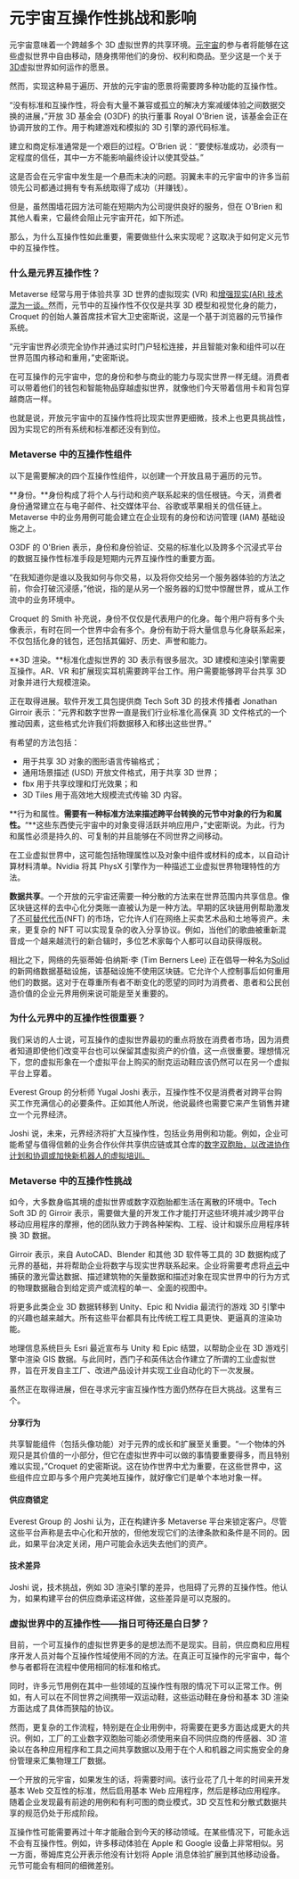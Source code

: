 # 元宇宙互操作性挑战和影响




元宇宙意味着一个跨越多个 3D 虚拟世界的共享环境。[元宇宙](https://www.techtarget.com/whatis/feature/The-metaverse-explained-Everything-you-need-to-know)的参与者将能够在这些虚拟世界中自由移动，随身携带他们的身份、权利和商品。至少这是一个关于[3D](https://www.techtarget.com/whatis/definition/3-D-three-dimensions-or-three-dimensional)虚拟世界如何运作的愿景。

然而，实现这种易于遍历、开放的元宇宙的愿景将需要跨多种功能的互操作性。

“没有标准和互操作性，将会有大量不兼容或孤立的解决方案减缓体验之间数据交换的进展，”开放 3D 基金会 (O3DF) 的执行董事 Royal O'Brien 说，该基金会正在协调开放的工作。用于构建游戏和模拟的 3D 引擎的源代码标准。

建立和商定标准通常是一个艰巨的过程。O'Brien 说：“要使标准成功，必须有一定程度的信任，其中一方不能影响最终设计以使其受益。”

这是否会在元宇宙中发生是一个悬而未决的问题。羽翼未丰的元宇宙中的许多当前领先公司都通过拥有专有系统取得了成功（并赚钱）。

但是，虽然围墙花园方法可能在短期内为公司提供良好的服务，但在 O'Brien 和其他人看来，它最终会阻止元宇宙开花，如下所述。

那么，为什么互操作性如此重要，需要做些什么来实现呢？这取决于如何定义元节中的互操作性。



### 什么是元界互操作性？

Metaverse 经常与用于体验共享 3D 世界的虚拟现实 (VR) 和[增强现实(AR) 技术混为一谈。](https://www.techtarget.com/whatis/definition/augmented-reality-AR)然而，元节中的互操作性不仅仅是共享 3D 模型和视觉化身的能力，Croquet 的创始人兼首席技术官大卫史密斯说，这是一个基于浏览器的元节操作系统。

“元宇宙世界必须完全协作并通过实时门户轻松连接，并且智能对象和组件可以在世界范围内移动和重用，”史密斯说。

在可互操作的元宇宙中，您的身份和参与商业的能力与现实世界一样无缝。消费者可以带着他们的钱包和智能物品穿越虚拟世界，就像他们今天带着信用卡和背包穿越商店一样。

也就是说，开放元宇宙中的互操作性将比现实世界更细微，技术上也更具挑战性，因为实现它的所有系统和标准都还没有到位。



### Metaverse 中的互操作性组件

以下是需要解决的四个互操作性组件，以创建一个开放且易于遍历的元节。

**身份。**身份构成了将个人与行动和资产联系起来的信任根链。今天，消费者身份通常建立在与电子邮件、社交媒体平台、谷歌或苹果相关的信任链上。Metaverse 中的业务用例可能会建立在企业现有的身份和访问管理 (IAM) 基础设施之上。

O3DF 的 O'Brien 表示，身份和身份验证、交易的标准化以及跨多个沉浸式平台的数据互操作性标准手段是短期内元界互操作性的重要方面。

“在我知道你是谁以及我如何与你交易，以及将你交给另一个服务器体验的方法之前，你会打破沉浸感，”他说，指的是从另一个服务器的幻觉中惊醒世界，或从工作流中的业务环境中。

Croquet 的 Smith 补充说，身份不仅仅是代表用户的化身。每个用户将有多个头像表示，有时在同一个世界中会有多个。身份有助于将大量信息与化身联系起来，不仅包括化身的钱包，还包括其偏好、历史、声誉和能力。

**3D 渲染。**标准化虚拟世界的 3D 表示有很多层次。3D 建模和渲染引擎需要互操作。AR、VR 和扩展现实耳机需要跨平台工作。用户需要能够跨平台共享 3D 对象并进行大规模渲染。

正在取得进展。软件开发工具包提供商 Tech Soft 3D 的技术传播者 Jonathan Girroir 表示：“元界和数字世界一直是我们行业标准化高保真 3D 文件格式的一个推动因素，这些格式允许我们将数据移入和移出这些世界。”

有希望的方法包括：

- 用于共享 3D 对象的图形语言传输格式；
- 通用场景描述 (USD) 开放文件格式，用于共享 3D 世界；
- fbx 用于共享纹理和灯光效果；和
- 3D Tiles 用于高效地大规模流式传输 3D 内容。

**行为和属性。**需要有一种标准方法来描述跨平台转换的元节中对象的行为和属性。**“**这些东西使元宇宙中的对象变得活跃并响应用户，”史密斯说。为此，行为和属性必须是持久的、可复制的并且能够在不同世界之间移动。

在工业虚拟世界中，这可能包括物理属性以及对象中组件或材料的成本，以自动计算材料清单。Nvidia 将其 PhysX 引擎作为一种描述工业虚拟世界物理特性的方法。

**数据共享**。一个开放的元宇宙还需要一种分散的方法来在世界范围内共享信息。像区块链这样的去中心化分类账一直被认为是一种方法。早期的区块链用例帮助激发了[不可替代代币](https://www.techtarget.com/whatis/definition/nonfungible-token-NFT)(NFT) 的市场，它允许人们在网络上买卖艺术品和土地等资产。未来，更复杂的 NFT 可以实现复杂的收入分享协议。例如，当他们的歌曲被重新混音成一个越来越流行的新合辑时，多位艺术家每个人都可以自动获得版税。

相比之下，网络的先驱蒂姆·伯纳斯·李 (Tim Berners Lee) 正在倡导一种名为[Solid](https://solidproject.org/)的新网络数据基础设施，该基础设施不使用区块链。它允许个人控制事后如何重用他们的数据。这对于在尊重所有者不断变化的愿望的同时为消费者、患者和公民创造价值的企业元界用例来说可能是至关重要的。



### 为什么元界中的互操作性很重要？

我们采访的人士说，可互操作的虚拟世界最初的重点将放在消费者市场，因为消费者知道即使他们改变平台也可以保留其虚拟资产的价值，这一点很重要。理想情况下，您的虚拟形象在一个虚拟平台上购买的耐克运动鞋应该仍然可以在另一个虚拟平台上穿着。

Everest Group 的分析师 Yugal Joshi 表示，互操作性不仅是消费者对跨平台购买工作充满信心的必要条件。正如其他人所说，他说最终也需要它来产生销售并建立一个元界经济。

Joshi 说，未来，元界经济将扩大互操作性，包括业务用例和功能。例如，企业可能希望与值得信赖的业务合作伙伴共享供应链或其仓库的[数字双胞胎，以改进协作计划和协调或加快新机器人的虚拟培训。](https://www.techtarget.com/searcherp/definition/digital-twin)



### Metaverse 中的互操作性挑战

如今，大多数身临其境的虚拟世界或数字双胞胎都生活在离散的环境中。Tech Soft 3D 的 Girroir 表示，需要做大量的开发工作才能打开这些环境并减少跨平台移动应用程序的摩擦，他的团队致力于跨各种架构、工程、设计和娱乐应用程序转换 3D 数据。

Girroir 表示，来自 AutoCAD、Blender 和其他 3D 软件等工具的 3D 数据构成了元界的基础，并将帮助企业将数字与现实世界联系起来。企业将需要考虑将[点云](https://help.dronedeploy.com/hc/en-us/articles/1500004860641-3D-Point-Clouds)中捕获的激光雷达数据、描述建筑物的矢量数据和描述对象在现实世界中的行为方式的物理数据融合到给定资产或流程的单一、全面的视图中。

将更多此类企业 3D 数据转移到 Unity、Epic 和 Nvidia 最流行的游戏 3D 引擎中的兴趣也越来越大。所有这些平台都具有比传统工程工具更快、更逼真的渲染功能。

地理信息系统巨头 Esri 最近宣布与 Unity 和 Epic 结盟，以帮助企业在 3D 游戏引擎中渲染 GIS 数据。与此同时，西门子和英伟达合作建立了所谓的工业虚拟世界，旨在开发自主工厂、改进产品设计并实现工业自动化的下一次发展。

虽然正在取得进展，但在寻求元宇宙互操作性方面仍然存在巨大挑战。这里有三个。

#### 分享行为

共享智能组件（包括头像功能）对于元界的成长和扩展至关重要。“一个物体的外观只是其价值的一小部分，但它在虚拟世界中可以做的事情要重要得多，而且特别难以实现，”Croquet 的史密斯说。这在协作世界中尤为重要，在这些世界中，这些组件应立即与多个用户完美地互操作，就好像它们是单个本地对象一样。

#### 供应商锁定

Everest Group 的 Joshi 认为，正在构建许多 Metaverse 平台来锁定客户。尽管这些平台声称是去中心化和开放的，但他发现它们的法律条款和条件是不同的。因此，如果平台决定关闭，用户可能会永远失去他们的资产。

#### 技术差异

Joshi 说，技术挑战，例如 3D 渲染引擎的差异，也阻碍了元界的互操作性。他认为，如果构建平台的供应商承诺这样做，这些差异是可以克服的。



### 虚拟世界中的互操作性——指日可待还是白日梦？

目前，一个可互操作的虚拟世界更多的是想法而不是现实。目前，供应商和应用程序开发人员对每个互操作性域使用不同的方法。在真正可互操作的元宇宙中，每个参与者都将在流程中使用相同的标准和格式。

同时，许多元节用例在其中一些领域的互操作性有限的情况下可以正常工作。例如，有人可以在不同世界之间携带一双运动鞋，这些运动鞋在身份和基本 3D 渲染方面达成了具体而狭隘的协议。

然而，更复杂的工作流程，特别是在企业用例中，将需要在更多方面达成更大的共识。例如，工厂的工业数字双胞胎可能必须使用来自不同供应商的传感器、3D 渲染以在各种应用程序和工具之间共享数据以及用于在个人和机器之间实施安全的身份管理来汇集物理工厂数据。

一个开放的元宇宙，如果发生的话，将需要时间。该行业花了几十年的时间来开发基本 Web 交互性的标准，然后启用基本 Web 应用程序，然后是移动应用程序。随着企业发现最有前途的用例和有利可图的商业模式，3D 交互性和分散式数据共享的规范仍处于形成阶段。

互操作性可能需要再过十年才能融合到今天的移动领域。在某些情况下，可能永远不会有互操作性。例如，许多移动体验在 Apple 和 Google 设备上非常相似。另一方面，蒂姆库克公开表示他没有计划将 Apple 消息体验扩展到其他移动设备。元节可能会有相同的细微差别。
